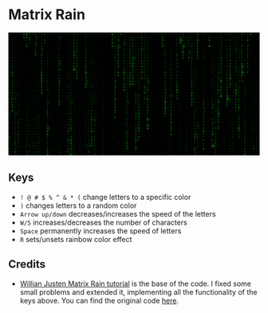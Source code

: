 # Matrix Rain

![Screenshot](./images/screenshot.png)

## Keys
- `! @ # $ % ^ & * (` change letters to a specific color
- `)` changes letters to a random color
- `Arrow up/down` decreases/increases the speed of the letters
- `W/S` increases/decreases the number of characters
- `Space` permanently increases the speed of letters
- `R` sets/unsets rainbow color effect

## Credits
- [Willian Justen Matrix Rain tutorial](https://willianjusten.com.br/criando-o-efeito-da-chuva-do-matrix-com-javascript-puro) is the base of the code. I fixed some small problems and extended it, implementing all the functionality of the keys above. You can find the original code [here](https://github.com/willianjusten/labs/blob/main/matrix-rain/index.html).
